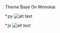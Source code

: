 Theme Base On Monokai

*.py
![alt text](https://i.ibb.co/JmKZQ4T/s1.png)

*.js
![alt text](https://i.ibb.co/tZFntPF/s2.png)

